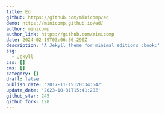 ```yaml
---
title: Ed
github: https://github.com/minicomp/ed
demo: https://minicomp.github.io/ed/
author: minicomp
author_link: https://github.com/minicomp
date: 2024-02-19T03:06:56.290Z
description: 'A Jekyll theme for minimal editions :book:'
ssg:
  - Jekyll
css: []
cms: []
category: []
draft: false
publish_date: '2017-11-15T20:34:54Z'
update_date: '2023-10-31T15:41:28Z'
github_star: 245
github_fork: 128
---
```

